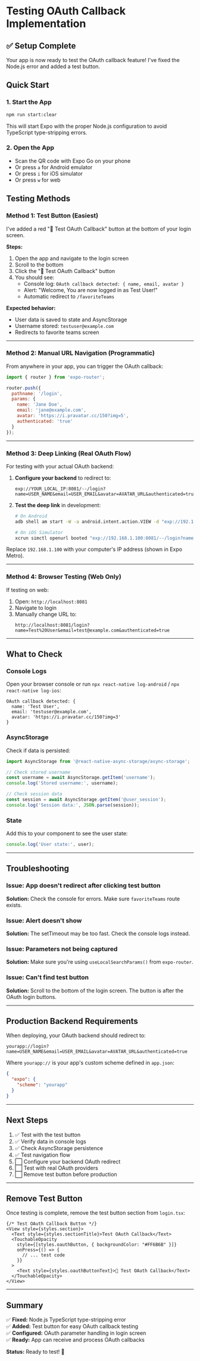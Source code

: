 # Testing OAuth Callback Implementation

## ✅ Setup Complete

Your app is now ready to test the OAuth callback feature! I've fixed the Node.js error and added a test button.

## Quick Start

### 1. Start the App
```bash
npm run start:clear
```

This will start Expo with the proper Node.js configuration to avoid TypeScript type-stripping errors.

### 2. Open the App
- Scan the QR code with Expo Go on your phone
- Or press `a` for Android emulator
- Or press `i` for iOS simulator
- Or press `w` for web

## Testing Methods

### **Method 1: Test Button (Easiest)**

I've added a red "🧪 Test OAuth Callback" button at the bottom of your login screen.

**Steps:**
1. Open the app and navigate to the login screen
2. Scroll to the bottom
3. Click the "🧪 Test OAuth Callback" button
4. You should see:
   - Console log: `OAuth callback detected: { name, email, avatar }`
   - Alert: "Welcome, You are now logged in as Test User!"
   - Automatic redirect to `/favoriteTeams`

**Expected behavior:**
- User data is saved to state and AsyncStorage
- Username stored: `testuser@example.com`
- Redirects to favorite teams screen

---

### **Method 2: Manual URL Navigation (Programmatic)**

From anywhere in your app, you can trigger the OAuth callback:

```javascript
import { router } from 'expo-router';

router.push({
  pathname: '/login',
  params: {
    name: 'Jane Doe',
    email: 'jane@example.com',
    avatar: 'https://i.pravatar.cc/150?img=5',
    authenticated: 'true'
  }
});
```

---

### **Method 3: Deep Linking (Real OAuth Flow)**

For testing with your actual OAuth backend:

1. **Configure your backend** to redirect to:
   ```
   exp://YOUR_LOCAL_IP:8081/--/login?name=USER_NAME&email=USER_EMAIL&avatar=AVATAR_URL&authenticated=true
   ```

2. **Test the deep link** in development:
   ```bash
   # On Android
   adb shell am start -W -a android.intent.action.VIEW -d "exp://192.168.1.100:8081/--/login?name=John%20Doe&email=john@example.com&authenticated=true"
   
   # On iOS Simulator
   xcrun simctl openurl booted "exp://192.168.1.100:8081/--/login?name=John%20Doe&email=john@example.com&authenticated=true"
   ```

Replace `192.168.1.100` with your computer's IP address (shown in Expo Metro).

---

### **Method 4: Browser Testing (Web Only)**

If testing on web:

1. Open: `http://localhost:8081`
2. Navigate to login
3. Manually change URL to:
   ```
   http://localhost:8081/login?name=Test%20User&email=test@example.com&authenticated=true
   ```

---

## What to Check

### Console Logs
Open your browser console or run `npx react-native log-android` / `npx react-native log-ios`:

```
OAuth callback detected: {
  name: 'Test User',
  email: 'testuser@example.com',
  avatar: 'https://i.pravatar.cc/150?img=3'
}
```

### AsyncStorage
Check if data is persisted:

```javascript
import AsyncStorage from '@react-native-async-storage/async-storage';

// Check stored username
const username = await AsyncStorage.getItem('username');
console.log('Stored username:', username);

// Check session data
const session = await AsyncStorage.getItem('@user_session');
console.log('Session data:', JSON.parse(session));
```

### State
Add this to your component to see the user state:

```javascript
console.log('User state:', user);
```

---

## Troubleshooting

### Issue: App doesn't redirect after clicking test button
**Solution:** Check the console for errors. Make sure `favoriteTeams` route exists.

### Issue: Alert doesn't show
**Solution:** The setTimeout may be too fast. Check the console logs instead.

### Issue: Parameters not being captured
**Solution:** Make sure you're using `useLocalSearchParams()` from `expo-router`.

### Issue: Can't find test button
**Solution:** Scroll to the bottom of the login screen. The button is after the OAuth login buttons.

---

## Production Backend Requirements

When deploying, your OAuth backend should redirect to:

```
yourapp://login?name=USER_NAME&email=USER_EMAIL&avatar=AVATAR_URL&authenticated=true
```

Where `yourapp://` is your app's custom scheme defined in `app.json`:

```json
{
  "expo": {
    "scheme": "yourapp"
  }
}
```

---

## Next Steps

1. ✅ Test with the test button
2. ✅ Verify data in console logs
3. ✅ Check AsyncStorage persistence
4. ✅ Test navigation flow
5. ⬜ Configure your backend OAuth redirect
6. ⬜ Test with real OAuth providers
7. ⬜ Remove test button before production

---

## Remove Test Button

Once testing is complete, remove the test button section from `login.tsx`:

```tsx
{/* Test OAuth Callback Button */}
<View style={styles.section}>
  <Text style={styles.sectionTitle}>Test OAuth Callback</Text>
  <TouchableOpacity
    style={[styles.oauthButton, { backgroundColor: "#FF6B6B" }]}
    onPress={() => {
      // ... test code
    }}
  >
    <Text style={styles.oauthButtonText}>🧪 Test OAuth Callback</Text>
  </TouchableOpacity>
</View>
```

---

## Summary

✅ **Fixed:** Node.js TypeScript type-stripping error  
✅ **Added:** Test button for easy OAuth callback testing  
✅ **Configured:** OAuth parameter handling in login screen  
✅ **Ready:** App can receive and process OAuth callbacks  

**Status:** Ready to test! 🚀
